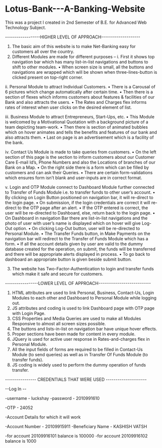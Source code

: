 # Lotus-Bank---A-Banking-Website

This was a project I created in 2nd Semester of B.E. for Advanced Web Technology Subject.

------------------HIGHER LEVEL OF APPROACH--------------------

1)	The basic aim of this website is to make Net-Banking easy for customers all over the country.
2)	Different Modules are made for different purposes –
i.	First it shows top navigation bar which has many list-in-list navigations and buttons to shift to other modules.
•	When screen size is small, all the buttons and navigations are wrapped which will be shown when three-lines-button is clicked present on top-right corner.

ii.	Personal Module to attract Individual Customers.
•	There is a Carousal of 6 pictures which change automatically after certain time.
•	Then there is a section of flexes which informs customers about features & facilities of our Bank and also attracts the users.
•	The Rates and Charges flex informs rates of  interest when user clicks on the desired element of list.

iii.	Business Module to attract Entrepreneurs, Start-Ups, etc.
•	This Module is welcomed by a Motivational Quotation with a background picture of a team depicting team-work.
•	Then there is section of animated bubbles which on hover animates and tells the benefits and features of our bank and also attracts them.
•	Last on page is an advertisement which is a facility of the bank.

iv.	Contact Us Module is made to take queries from customers.
•	On the left section of this page is the section to inform customers about our Customer Care E-mail Id’s, Phone Numbers and also the Locations of branches of our Bank on a Map.
•	On the right side there is a form which can be filled by customers and can ask their Queries.
•	There are certain form-validations which ensures form isn’t blank and user-inputs are in correct format.

v.	Login and OTP Module connect to Dashboard Module further connected to Transfer of Funds Module i.e. to transfer funds to other user’s account.
•	By clicking on Login Button positioned on navigation bar, it will re-direct to the login page.
•	On submission, if the login credentials are correct it will re-direct to the OTP page after an alert.
•	If the OTP entered is correct, the user will be re-directed to Dashboard, else, return back to the login page. 
•	On Dashboard in navigation Bar there are list-in-list navigations and the photo of user with user’s name is displayed which on hover will give Log-Out option.
•	On clicking Log-Out button, user will be re-directed to Personal Module.
•	The Transfer Funds button, in Make Payments on the navigation bar will redirect to the Transfer of Funds Module which has a form.
•	If all the account details given by user are valid to the dummy database created for the operation, on submit, the funds will be transferred and there will be appropriate alerts displayed in process.
•	 To go back to dashboard an appropriate button is given beside submit button.

3)	The website has Two-Factor-Authentication to login and transfer funds which make it safe and secure for customers.


-----------------LOWER LEVEL OF APPROACH---------------------------

1)	HTML attributes are used to link Personal, Business, Contact-Us, Login Modules to each other and Dashboard to Personal Module while logging out.
2)	JS attributes and coding is used to link Dashboard page with OTP page with Login Page.
3)	CSS Properties and Media Queries are used to make all Modules Responsive to almost all screen sizes possible.
4)	The buttons and lists-in-list on navigation bar have unique hover effects.
5)	Proper sections have been made for content in every module.
6)	JQuery is used for active user response in Rates-and-charges flex in Personal Module.
7)	All the input fields of forms are required to be filled in Contact-Us Module (to send queries) as well as in Transfer Of Funds Module (to transfer funds).
8)	JS coding is widely used to perform the dummy operation of funds transfer.



---------------- CREDENTIALS THAT WERE USED ---------------------

--Log In --

-username - luckshay
-password - 2010991610

-OTP - 24052

-Account Details for which it will work

-Account Number - 20109915911
-Beneficiary Name - KASHISH VATSH

-for account 20109916101 balance is 100000
-for account 20109916102 balance is 1000

